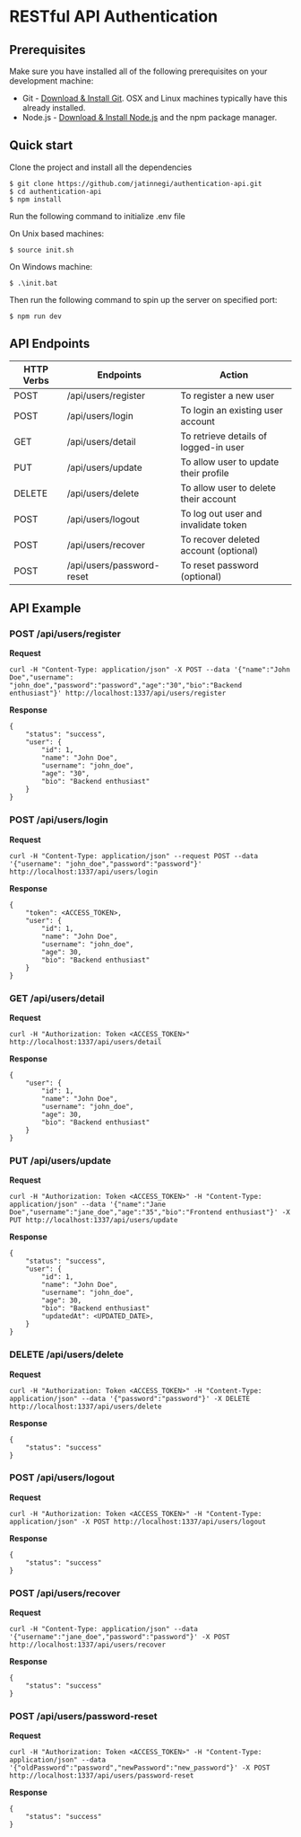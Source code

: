 # RESTful API Authentication

## Prerequisites

Make sure you have installed all of the following prerequisites on your development machine:

- Git - [Download & Install Git](https://git-scm.com/downloads). OSX and Linux machines typically have this already installed.
- Node.js - [Download & Install Node.js](https://nodejs.org/en/download/) and the npm package manager.

## Quick start

Clone the project and install all the dependencies

```shell
$ git clone https://github.com/jatinnegi/authentication-api.git
$ cd authentication-api
$ npm install
```

Run the following command to initialize .env file

On Unix based machines:

```shell
$ source init.sh
```

On Windows machine:

```shell
$ .\init.bat
```

Then run the following command to spin up the server on specified port:

```shell
$ npm run dev
```

## API Endpoints

| HTTP Verbs | Endpoints                 | Action                                |
| ---------- | ------------------------- | ------------------------------------- |
| POST       | /api/users/register       | To register a new user                |
| POST       | /api/users/login          | To login an existing user account     |
| GET        | /api/users/detail         | To retrieve details of logged-in user |
| PUT        | /api/users/update         | To allow user to update their profile |
| DELETE     | /api/users/delete         | To allow user to delete their account |
| POST       | /api/users/logout         | To log out user and invalidate token  |
| POST       | /api/users/recover        | To recover deleted account (optional) |
| POST       | /api/users/password-reset | To reset password (optional)          |

## API Example

### POST /api/users/register

**Request**

```shell
curl -H "Content-Type: application/json" -X POST --data '{"name":"John Doe","username": "john_doe","password":"password","age":"30","bio":"Backend enthusiast"}' http://localhost:1337/api/users/register
```

**Response**

```
{
    "status": "success",
    "user": {
        "id": 1,
        "name": "John Doe",
        "username": "john_doe",
        "age": "30",
        "bio": "Backend enthusiast"
    }
}
```

### POST /api/users/login

**Request**

```shell
curl -H "Content-Type: application/json" --request POST --data '{"username": "john_doe","password":"password"}' http://localhost:1337/api/users/login
```

**Response**

```
{
    "token": <ACCESS_TOKEN>,
    "user": {
        "id": 1,
        "name": "John Doe",
        "username": "john_doe",
        "age": 30,
        "bio": "Backend enthusiast"
    }
}
```

### GET /api/users/detail

**Request**

```shell
curl -H "Authorization: Token <ACCESS_TOKEN>" http://localhost:1337/api/users/detail
```

**Response**

```
{
    "user": {
        "id": 1,
        "name": "John Doe",
        "username": "john_doe",
        "age": 30,
        "bio": "Backend enthusiast"
    }
}
```

### PUT /api/users/update

**Request**

```shell
curl -H "Authorization: Token <ACCESS_TOKEN>" -H "Content-Type: application/json" --data '{"name":"Jane Doe","username":"jane_doe","age":"35","bio":"Frontend enthusiast"}' -X PUT http://localhost:1337/api/users/update
```

**Response**

```
{
    "status": "success",
    "user": {
        "id": 1,
        "name": "John Doe",
        "username": "john_doe",
        "age": 30,
        "bio": "Backend enthusiast"
        "updatedAt": <UPDATED_DATE>,
    }
}
```

### DELETE /api/users/delete

**Request**

```shell
curl -H "Authorization: Token <ACCESS_TOKEN>" -H "Content-Type: application/json" --data '{"password":"password"}' -X DELETE http://localhost:1337/api/users/delete
```

**Response**

```
{
    "status": "success"
}
```

### POST /api/users/logout

**Request**

```shell
curl -H "Authorization: Token <ACCESS_TOKEN>" -H "Content-Type: application/json" -X POST http://localhost:1337/api/users/logout
```

**Response**

```
{
    "status": "success"
}
```

### POST /api/users/recover

**Request**

```shell
curl -H "Content-Type: application/json" --data '{"username":"jane_doe","password":"password"}' -X POST http://localhost:1337/api/users/recover
```

**Response**

```
{
    "status": "success"
}
```

### POST /api/users/password-reset

**Request**

```shell
curl -H "Authorization: Token <ACCESS_TOKEN>" -H "Content-Type: application/json" --data '{"oldPassword":"password","newPassword":"new_password"}' -X POST http://localhost:1337/api/users/password-reset
```

**Response**

```
{
    "status": "success"
}
```
